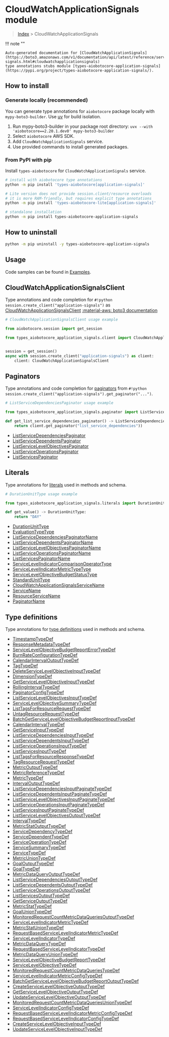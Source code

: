 # CloudWatchApplicationSignals module

> [Index](../README.md) > CloudWatchApplicationSignals


!!! note ""

    Auto-generated documentation for [CloudWatchApplicationSignals](https://boto3.amazonaws.com/v1/documentation/api/latest/reference/services/application-signals.html#cloudwatchapplicationsignals)
    type annotations stubs module [types-aiobotocore-application-signals](https://pypi.org/project/types-aiobotocore-application-signals/).

## How to install

### Generate locally (recommended)

You can generate type annotations for `aiobotocore` package locally with `mypy-boto3-builder`.
Use [uv](https://docs.astral.sh/uv/getting-started/installation/) for build isolation.

1. Run mypy-boto3-builder in your package root directory: `uvx --with 'aiobotocore==2.20.1.dev0' mypy-boto3-builder`
1. Select `aiobotocore` AWS SDK.
1. Add `CloudWatchApplicationSignals` service.
1. Use provided commands to install generated packages.



### From PyPI with pip

Install `types-aiobotocore` for `CloudWatchApplicationSignals` service.

```bash
# install with aiobotocore type annotations
python -m pip install 'types-aiobotocore[application-signals]'

# Lite version does not provide session.client/resource overloads
# it is more RAM-friendly, but requires explicit type annotations
python -m pip install 'types-aiobotocore-lite[application-signals]'

# standalone installation
python -m pip install types-aiobotocore-application-signals
```



## How to uninstall

```bash
python -m pip uninstall -y types-aiobotocore-application-signals
```

## Usage

Code samples can be found in [Examples](./usage.md).

## CloudWatchApplicationSignalsClient

Type annotations and code completion for  `#!python session.create_client("application-signals")` as [CloudWatchApplicationSignalsClient](./client.md)
[:material-aws: boto3 documentation](https://boto3.amazonaws.com/v1/documentation/api/latest/reference/services/application-signals.html#CloudWatchApplicationSignals.Client)

```python
# CloudWatchApplicationSignalsClient usage example

from aiobotocore.session import get_session

from types_aiobotocore_application_signals.client import CloudWatchApplicationSignalsClient


session = get_session()
async with session.create_client("application-signals") as client:
    client: CloudWatchApplicationSignalsClient
```


## Paginators

Type annotations and code completion for
[paginators](./paginators.md)
from `#!python session.create_client("application-signals").get_paginator("...")`.

```python
# ListServiceDependenciesPaginator usage example

from types_aiobotocore_application_signals.paginator import ListServiceDependenciesPaginator

def get_list_service_dependencies_paginator() -> ListServiceDependenciesPaginator:
    return client.get_paginator("list_service_dependencies"))
```

- [ListServiceDependenciesPaginator](./paginators.md#listservicedependenciespaginator)
- [ListServiceDependentsPaginator](./paginators.md#listservicedependentspaginator)
- [ListServiceLevelObjectivesPaginator](./paginators.md#listservicelevelobjectivespaginator)
- [ListServiceOperationsPaginator](./paginators.md#listserviceoperationspaginator)
- [ListServicesPaginator](./paginators.md#listservicespaginator)








## Literals

Type annotations for [literals](./literals.md) used in methods and schema.

```python
# DurationUnitType usage example

from types_aiobotocore_application_signals.literals import DurationUnitType

def get_value() -> DurationUnitType:
    return "DAY"
```

- [DurationUnitType](./literals.md#durationunittype)
- [EvaluationTypeType](./literals.md#evaluationtypetype)
- [ListServiceDependenciesPaginatorName](./literals.md#listservicedependenciespaginatorname)
- [ListServiceDependentsPaginatorName](./literals.md#listservicedependentspaginatorname)
- [ListServiceLevelObjectivesPaginatorName](./literals.md#listservicelevelobjectivespaginatorname)
- [ListServiceOperationsPaginatorName](./literals.md#listserviceoperationspaginatorname)
- [ListServicesPaginatorName](./literals.md#listservicespaginatorname)
- [ServiceLevelIndicatorComparisonOperatorType](./literals.md#servicelevelindicatorcomparisonoperatortype)
- [ServiceLevelIndicatorMetricTypeType](./literals.md#servicelevelindicatormetrictypetype)
- [ServiceLevelObjectiveBudgetStatusType](./literals.md#servicelevelobjectivebudgetstatustype)
- [StandardUnitType](./literals.md#standardunittype)
- [CloudWatchApplicationSignalsServiceName](./literals.md#cloudwatchapplicationsignalsservicename)
- [ServiceName](./literals.md#servicename)
- [ResourceServiceName](./literals.md#resourceservicename)
- [PaginatorName](./literals.md#paginatorname)




## Type definitions

Type annotations for [type definitions](./type_defs.md) used in methods and schema.

- [TimestampTypeDef](./type_defs.md#timestamptypedef)
- [ResponseMetadataTypeDef](./type_defs.md#responsemetadatatypedef)
- [ServiceLevelObjectiveBudgetReportErrorTypeDef](./type_defs.md#servicelevelobjectivebudgetreporterrortypedef)
- [BurnRateConfigurationTypeDef](./type_defs.md#burnrateconfigurationtypedef)
- [CalendarIntervalOutputTypeDef](./type_defs.md#calendarintervaloutputtypedef)
- [TagTypeDef](./type_defs.md#tagtypedef)
- [DeleteServiceLevelObjectiveInputTypeDef](./type_defs.md#deleteservicelevelobjectiveinputtypedef)
- [DimensionTypeDef](./type_defs.md#dimensiontypedef)
- [GetServiceLevelObjectiveInputTypeDef](./type_defs.md#getservicelevelobjectiveinputtypedef)
- [RollingIntervalTypeDef](./type_defs.md#rollingintervaltypedef)
- [PaginatorConfigTypeDef](./type_defs.md#paginatorconfigtypedef)
- [ListServiceLevelObjectivesInputTypeDef](./type_defs.md#listservicelevelobjectivesinputtypedef)
- [ServiceLevelObjectiveSummaryTypeDef](./type_defs.md#servicelevelobjectivesummarytypedef)
- [ListTagsForResourceRequestTypeDef](./type_defs.md#listtagsforresourcerequesttypedef)
- [UntagResourceRequestTypeDef](./type_defs.md#untagresourcerequesttypedef)
- [BatchGetServiceLevelObjectiveBudgetReportInputTypeDef](./type_defs.md#batchgetservicelevelobjectivebudgetreportinputtypedef)
- [CalendarIntervalTypeDef](./type_defs.md#calendarintervaltypedef)
- [GetServiceInputTypeDef](./type_defs.md#getserviceinputtypedef)
- [ListServiceDependenciesInputTypeDef](./type_defs.md#listservicedependenciesinputtypedef)
- [ListServiceDependentsInputTypeDef](./type_defs.md#listservicedependentsinputtypedef)
- [ListServiceOperationsInputTypeDef](./type_defs.md#listserviceoperationsinputtypedef)
- [ListServicesInputTypeDef](./type_defs.md#listservicesinputtypedef)
- [ListTagsForResourceResponseTypeDef](./type_defs.md#listtagsforresourceresponsetypedef)
- [TagResourceRequestTypeDef](./type_defs.md#tagresourcerequesttypedef)
- [MetricOutputTypeDef](./type_defs.md#metricoutputtypedef)
- [MetricReferenceTypeDef](./type_defs.md#metricreferencetypedef)
- [MetricTypeDef](./type_defs.md#metrictypedef)
- [IntervalOutputTypeDef](./type_defs.md#intervaloutputtypedef)
- [ListServiceDependenciesInputPaginateTypeDef](./type_defs.md#listservicedependenciesinputpaginatetypedef)
- [ListServiceDependentsInputPaginateTypeDef](./type_defs.md#listservicedependentsinputpaginatetypedef)
- [ListServiceLevelObjectivesInputPaginateTypeDef](./type_defs.md#listservicelevelobjectivesinputpaginatetypedef)
- [ListServiceOperationsInputPaginateTypeDef](./type_defs.md#listserviceoperationsinputpaginatetypedef)
- [ListServicesInputPaginateTypeDef](./type_defs.md#listservicesinputpaginatetypedef)
- [ListServiceLevelObjectivesOutputTypeDef](./type_defs.md#listservicelevelobjectivesoutputtypedef)
- [IntervalTypeDef](./type_defs.md#intervaltypedef)
- [MetricStatOutputTypeDef](./type_defs.md#metricstatoutputtypedef)
- [ServiceDependencyTypeDef](./type_defs.md#servicedependencytypedef)
- [ServiceDependentTypeDef](./type_defs.md#servicedependenttypedef)
- [ServiceOperationTypeDef](./type_defs.md#serviceoperationtypedef)
- [ServiceSummaryTypeDef](./type_defs.md#servicesummarytypedef)
- [ServiceTypeDef](./type_defs.md#servicetypedef)
- [MetricUnionTypeDef](./type_defs.md#metricuniontypedef)
- [GoalOutputTypeDef](./type_defs.md#goaloutputtypedef)
- [GoalTypeDef](./type_defs.md#goaltypedef)
- [MetricDataQueryOutputTypeDef](./type_defs.md#metricdataqueryoutputtypedef)
- [ListServiceDependenciesOutputTypeDef](./type_defs.md#listservicedependenciesoutputtypedef)
- [ListServiceDependentsOutputTypeDef](./type_defs.md#listservicedependentsoutputtypedef)
- [ListServiceOperationsOutputTypeDef](./type_defs.md#listserviceoperationsoutputtypedef)
- [ListServicesOutputTypeDef](./type_defs.md#listservicesoutputtypedef)
- [GetServiceOutputTypeDef](./type_defs.md#getserviceoutputtypedef)
- [MetricStatTypeDef](./type_defs.md#metricstattypedef)
- [GoalUnionTypeDef](./type_defs.md#goaluniontypedef)
- [MonitoredRequestCountMetricDataQueriesOutputTypeDef](./type_defs.md#monitoredrequestcountmetricdataqueriesoutputtypedef)
- [ServiceLevelIndicatorMetricTypeDef](./type_defs.md#servicelevelindicatormetrictypedef)
- [MetricStatUnionTypeDef](./type_defs.md#metricstatuniontypedef)
- [RequestBasedServiceLevelIndicatorMetricTypeDef](./type_defs.md#requestbasedservicelevelindicatormetrictypedef)
- [ServiceLevelIndicatorTypeDef](./type_defs.md#servicelevelindicatortypedef)
- [MetricDataQueryTypeDef](./type_defs.md#metricdataquerytypedef)
- [RequestBasedServiceLevelIndicatorTypeDef](./type_defs.md#requestbasedservicelevelindicatortypedef)
- [MetricDataQueryUnionTypeDef](./type_defs.md#metricdataqueryuniontypedef)
- [ServiceLevelObjectiveBudgetReportTypeDef](./type_defs.md#servicelevelobjectivebudgetreporttypedef)
- [ServiceLevelObjectiveTypeDef](./type_defs.md#servicelevelobjectivetypedef)
- [MonitoredRequestCountMetricDataQueriesTypeDef](./type_defs.md#monitoredrequestcountmetricdataqueriestypedef)
- [ServiceLevelIndicatorMetricConfigTypeDef](./type_defs.md#servicelevelindicatormetricconfigtypedef)
- [BatchGetServiceLevelObjectiveBudgetReportOutputTypeDef](./type_defs.md#batchgetservicelevelobjectivebudgetreportoutputtypedef)
- [CreateServiceLevelObjectiveOutputTypeDef](./type_defs.md#createservicelevelobjectiveoutputtypedef)
- [GetServiceLevelObjectiveOutputTypeDef](./type_defs.md#getservicelevelobjectiveoutputtypedef)
- [UpdateServiceLevelObjectiveOutputTypeDef](./type_defs.md#updateservicelevelobjectiveoutputtypedef)
- [MonitoredRequestCountMetricDataQueriesUnionTypeDef](./type_defs.md#monitoredrequestcountmetricdataqueriesuniontypedef)
- [ServiceLevelIndicatorConfigTypeDef](./type_defs.md#servicelevelindicatorconfigtypedef)
- [RequestBasedServiceLevelIndicatorMetricConfigTypeDef](./type_defs.md#requestbasedservicelevelindicatormetricconfigtypedef)
- [RequestBasedServiceLevelIndicatorConfigTypeDef](./type_defs.md#requestbasedservicelevelindicatorconfigtypedef)
- [CreateServiceLevelObjectiveInputTypeDef](./type_defs.md#createservicelevelobjectiveinputtypedef)
- [UpdateServiceLevelObjectiveInputTypeDef](./type_defs.md#updateservicelevelobjectiveinputtypedef)

